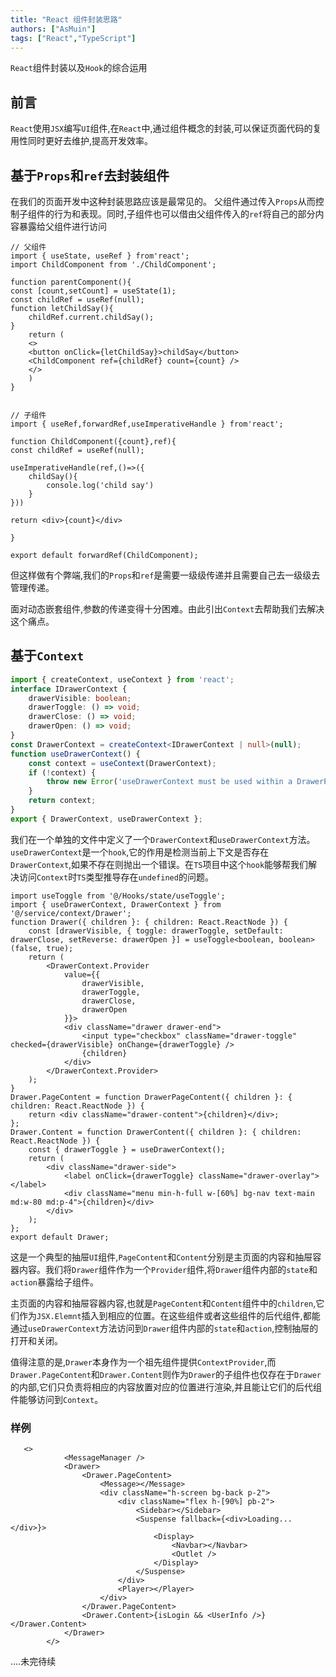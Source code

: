 ```yaml
---
title: "React 组件封装思路"
authors: ["AsMuin"]
tags: ["React","TypeScript"]
---
```

`React`组件封装以及`Hook`的综合运用
<!-- truncate -->
## 前言

`React`使用`JSX`编写`UI`组件,在`React`中,通过组件概念的封装,可以保证页面代码的复用性同时更好去维护,提高开发效率。

## 基于`Props`和`ref`去封装组件

在我们的页面开发中这种封装思路应该是最常见的。
父组件通过传入`Props`从而控制子组件的行为和表现。同时,子组件也可以借由父组件传入的`ref`将自己的部分内容暴露给父组件进行访问
```tsx
// 父组件
import { useState, useRef } from'react';
import ChildComponent from './ChildComponent';

function parentComponent(){
const [count,setCount] = useState(1);
const childRef = useRef(null);
function letChildSay(){
    childRef.current.childSay();
}
    return (
    <>
    <button onClick={letChildSay}>childSay</button>
    <ChildComponent ref={childRef} count={count} />
    </>
    )
}


// 子组件
import { useRef,forwardRef,useImperativeHandle } from'react';

function ChildComponent({count},ref){
const childRef = useRef(null);

useImperativeHandle(ref,()=>({
    childSay(){
        console.log('child say')
    }
}))

return <div>{count}</div>

}

export default forwardRef(ChildComponent);
```

但这样做有个弊端,我们的`Props`和`ref`是需要一级级传递并且需要自己去一级级去管理传递。

面对动态嵌套组件,参数的传递变得十分困难。由此引出`Context`去帮助我们去解决这个痛点。

## 基于`Context`

```ts
import { createContext, useContext } from 'react';
interface IDrawerContext {
    drawerVisible: boolean;
    drawerToggle: () => void;
    drawerClose: () => void;
    drawerOpen: () => void;
}
const DrawerContext = createContext<IDrawerContext | null>(null);
function useDrawerContext() {
    const context = useContext(DrawerContext);
    if (!context) {
        throw new Error('useDrawerContext must be used within a DrawerProvider');
    }
    return context;
}
export { DrawerContext, useDrawerContext };
```

我们在一个单独的文件中定义了一个`DrawerContext`和`useDrawerContext`方法。`useDrawerContext`是一个`hook`,它的作用是检测当前上下文是否存在`DrawerContext`,如果不存在则抛出一个错误。在`TS`项目中这个`hook`能够帮我们解决访问`Context`时`TS`类型推导存在`undefined`的问题。

```tsx
import useToggle from '@/Hooks/state/useToggle';
import { useDrawerContext, DrawerContext } from '@/service/context/Drawer';
function Drawer({ children }: { children: React.ReactNode }) {
    const [drawerVisible, { toggle: drawerToggle, setDefault: drawerClose, setReverse: drawerOpen }] = useToggle<boolean, boolean>(false, true);
    return (
        <DrawerContext.Provider
            value={{
                drawerVisible,
                drawerToggle,
                drawerClose,
                drawerOpen
            }}>
            <div className="drawer drawer-end">
                <input type="checkbox" className="drawer-toggle" checked={drawerVisible} onChange={drawerToggle} />
                {children}
            </div>
        </DrawerContext.Provider>
    );
}
Drawer.PageContent = function DrawerPageContent({ children }: { children: React.ReactNode }) {
    return <div className="drawer-content">{children}</div>;
};
Drawer.Content = function DrawerContent({ children }: { children: React.ReactNode }) {
    const { drawerToggle } = useDrawerContext();
    return (
        <div className="drawer-side">
            <label onClick={drawerToggle} className="drawer-overlay"></label>
            <div className="menu min-h-full w-[60%] bg-nav text-main md:w-80 md:p-4">{children}</div>
        </div>
    );
};
export default Drawer;
```
这是一个典型的抽屉`UI`组件,`PageContent`和`Content`分别是主页面的内容和抽屉容器内容。我们将`Drawer`组件作为一个`Provider`组件,将`Drawer`组件内部的`state`和`action`暴露给子组件。

主页面的内容和抽屉容器内容,也就是`PageContent`和`Content`组件中的`children`,它们作为`JSX.Elemnt`插入到相应的位置。在这些组件或者这些组件的后代组件,都能通过`useDrawerContext`方法访问到`Drawer`组件内部的`state`和`action`,控制抽屉的打开和关闭。

值得注意的是,`Drawer`本身作为一个祖先组件提供`ContextProvider`,而`Drawer.PageContent`和`Drawer.Content`则作为`Drawer`的子组件也仅存在于`Drawer`的内部,它们只负责将相应的内容放置对应的位置进行渲染,并且能让它们的后代组件能够访问到`Context`。

### 样例

```tsx
   <>
            <MessageManager />
            <Drawer>
                <Drawer.PageContent>
                    <Message></Message>
                    <div className="h-screen bg-back p-2">
                        <div className="flex h-[90%] pb-2">
                            <Sidebar></Sidebar>
                            <Suspense fallback={<div>Loading...</div>}>
                                <Display>
                                    <Navbar></Navbar>
                                    <Outlet />
                                </Display>
                            </Suspense>
                        </div>
                        <Player></Player>
                    </div>
                </Drawer.PageContent>
                <Drawer.Content>{isLogin && <UserInfo />}</Drawer.Content>
            </Drawer>
        </>
```

....未完待续